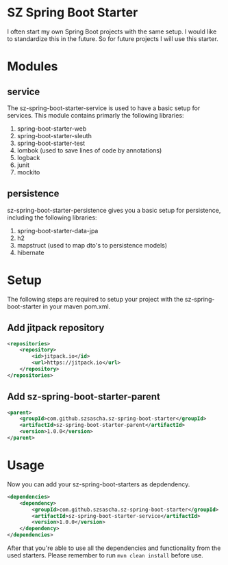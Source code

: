 # SZ Spring Boot Starter

I often start my own Spring Boot projects with the same setup. I would like to standardize this in the future. So for future projects I will use this starter.

# Modules

## service

The sz-spring-boot-starter-service is used to have a basic setup for services. This module contains primarly the following libraries:

1. spring-boot-starter-web
2. spring-boot-starter-sleuth
3. spring-boot-starter-test
4. lombok (used to save lines of code by annotations)
5. logback
6. junit
7. mockito

## persistence

sz-spring-boot-starter-persistence gives you a basic setup for persistence, including the following libraries:

1. spring-boot-starter-data-jpa
2. h2
3. mapstruct (used to map dto's to persistence models)
4. hibernate

# Setup

The following steps are required to setup your project with the sz-spring-boot-starter in your maven pom.xml.

## Add jitpack repository

```xml
<repositories>
    <repository>
        <id>jitpack.io</id>
        <url>https://jitpack.io</url>
    </repository>
</repositories>
```

## Add sz-spring-boot-starter-parent

```xml
<parent>
    <groupId>com.github.szsascha.sz-spring-boot-starter</groupId>
    <artifactId>sz-spring-boot-starter-parent</artifactId>
    <version>1.0.0</version>
</parent>
```

# Usage

Now you can add your sz-spring-boot-starters as depdendency.

```xml
<dependencies>
    <dependency>
        <groupId>com.github.szsascha.sz-spring-boot-starter</groupId>
        <artifactId>sz-spring-boot-starter-service</artifactId>
        <version>1.0.0</version>
    </dependency>
</dependencies>
```

After that you're able to use all the dependencies and functionality from the used starters.
Please remember to run `mvn clean install` before use.